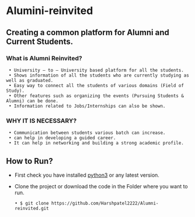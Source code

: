 # Alumini-reinvited

## Creating a common platform for Alumni and Current Students.


### What is Alumni Reinvited?
     • University – to – University based platform for all the students.
     • Shows information of all the students who are currently studying as well as graduated.
     • Easy way to connect all the students of various domains (Field of Study).
     • Other features such as organizing the events (Pursuing Students & Alumni) can be done.
     • Information related to Jobs/Internships can also be shown.
     
### WHY IT IS NECESSARY?
     • Communication between students various batch can increase.
     • can help in developing a guided career.
     • It can help in networking and building a strong academic profile.
     
## How to Run?
-  First check you have installed [python3](https://www.python.org/) or any latest version.
-  Clone the project or download the code in the Folder where you want to run.

     ```• $ git clone https://github.com/Harshpatel2222/Alumni-reinvited.git```
       
     


